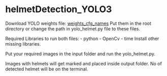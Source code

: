 # helmetDetection_YOLO3
Download YOLO weights file: [weights_cfg_names](https://mega.nz/folder/aZNkwYRR#u_ZQOvR8e0BN39XTT5Z5Qg)
Put them in the root directory or change the path in yolo_helmet.py file to these files.

Required Libraries to run both files:
	- python
	- OpenCv
	- time
Install other missing libraries.

Put your required images in the input folder and run the yolo_helmet.py.

Images with helmets will get marked and placed inside output folder. No of detected helmet will be on the terminal.
